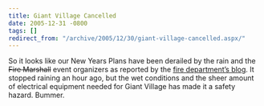 ```yaml
---
title: Giant Village Cancelled
date: 2005-12-31 -0800
tags: []
redirect_from: "/archive/2005/12/30/giant-village-cancelled.aspx/"
---
```


So it looks like our New Years Plans have been derailed by the rain and
the ~~Fire Marshall~~ event organizers as reported by the [fire
department’s
blog](http://lafd.blogspot.com/2005/12/organizers-cancel-la-giant-village.html).
It stopped raining an hour ago, but the wet conditions and the sheer
amount of electrical equipment needed for Giant Village has made it a
safety hazard. Bummer.

